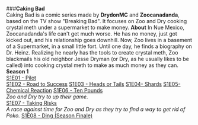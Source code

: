 ###**Caking Bad**  
Caking Bad is a comic series made by **DrydonMC** and **Zoocanadanda**, based on the TV show "Breaking Bad". It focuses on Zoo and Dry cooking crystal meth under a supermarket to make money.
**About**
In Nue Mexico, Zoocanadanda's life can't get much worse. He has no money, just got kicked out, and his relationship goes downhill. Now, Zoo lives in a basement of a Supermarket, in a small little fort. Until one day, he finds a biography on Dr. Heinz. Realizing he nearly has the tools to create crystal meth, Zoo blackmails his old neighbor Jesse Dryman (or Dry, as he usually likes to be called) into cooking crystal meth to make as much money as they can.
**Season 1**  
[S1E01 - Pilot](http://imgur.com/a/PL93N)  
[S1E02 - Road to Success](http://imgur.com/a/NNpSg)
[S1E03 - Heads or Tails](http://imgur.com/a/pok3b)
[S1E04- Shards](https://www.dropbox.com/sh/ezi5u05p27s1f9i/AAAdcOtMaMmCvsOD_l_yKB2Ja?dl=0)
[S1E05- Chemical Reaction](https://www.dropbox.com/sh/7qbvllrpk1og5q9/AADSj4pND1_eoQc4Ys6mULFqa?dl=0)
[S1E06 - Ten Pounds](https://www.dropbox.com/sh/0qh4rej70h542tg/AACMmjypC60UNn0VwuAXEf18a?dl=0)            
*Zoo and Dry try to up their game.*                    
[S1E07 - Taking Risks](https://www.dropbox.com/sh/qglu93ggzuk9lh7/AABS18KaHpIq0o19xVdVMOhfa?dl=0)                            
*A race against time for Zoo and Dry as they try to find a way to get rid of Poko.*
[S1E08 - Ding (Season Finale)](https://www.dropbox.com/sh/2ue0dbiap2i4g95/AABu26UXXVi8iYu55_ebz_kSa?dl=0)